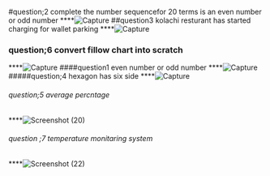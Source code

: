 #question;2 complete the number sequencefor 20 terms is an even number or odd number
****![Capture](https://github.com/tanishakataria/PfFall23/assets/142868660/148c59e5-2c36-434f-a4e4-b64a8d7c5e3c)
##question3 kolachi resturant has started charging  for wallet parking 
****![Capture](https://github.com/tanishakataria/PfFall23/assets/142868660/1434c4d6-542a-4366-b8c0-14a015b4eb2b)
### question;6 convert fillow chart into scratch
****![Capture](https://github.com/tanishakataria/PfFall23/assets/142868660/d12f0995-1a48-4f93-bc93-7e6bec82f671)
####question1 even number or odd number 
****![Capture](https://github.com/tanishakataria/PfFall23/assets/142868660/09c683ee-2849-42df-97b5-49067d7a41e0)
#####question;4 hexagon has six side 
****![Capture](https://github.com/tanishakataria/PfFall23/assets/142868660/e27a39d6-7f22-46d6-bac1-e80d44fee02f)
###### question;5 average percntage 
****![Screenshot (20)](https://github.com/tanishakataria/PfFall23/assets/142868660/582fd6b5-adf9-4ee4-ad59-6167d75dec86)
###### question ;7 temperature monitaring system 
****![Screenshot (22)](https://github.com/tanishakataria/PfFall23/assets/142868660/93018d34-f881-4714-b572-706ba995d5e6)
